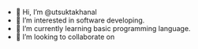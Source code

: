 - 👋 Hi, I’m @utsuktakhanal
- 👀 I’m interested in software developing.
- 🌱 I’m currently learning basic programming language.
- 💞️ I’m looking to collaborate on 
<!---
utsuktakhanal/utsuktakhanal is a ✨ special ✨ repository because its `README.md` (this file) appears on your GitHub profile.
You can click the Preview link to take a look at your changes.
--->
